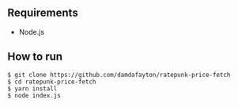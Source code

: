 ## Requirements

- Node.js

## How to run

```
$ git clone https://github.com/damdafayton/ratepunk-price-fetch
$ cd ratepunk-price-fetch
$ yarn install
$ node index.js
```
